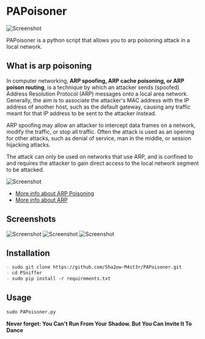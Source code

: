 # PAPoisoner

![Screenshot](http://s9.picofile.com/file/8348594100/radiation_drawing_logo.png)

PAPoisoner is a python script that allows you to arp poisoning attack in a local network.

## What is arp poisoning

In computer networking, **ARP spoofing, ARP cache poisoning, or ARP poison routing**, is a technique by which an attacker sends (spoofed) Address Resolution Protocol (ARP) messages onto a local area network. Generally, the aim is to associate the attacker's MAC address with the IP address of another host, such as the default gateway, causing any traffic meant for that IP address to be sent to the attacker instead.

ARP spoofing may allow an attacker to intercept data frames on a network, modify the traffic, or stop all traffic. Often the attack is used as an opening for other attacks, such as denial of service, man in the middle, or session hijacking attacks.

The attack can only be used on networks that use ARP, and is confined to and requires the attacker to gain direct access to the local network segment to be attacked.

![Screenshot](http://s8.picofile.com/file/8348594076/300px_ARP_Spoofing_svg.png)

- [More info about ARP Poisoning](https://en.wikipedia.org/wiki/ARP_spoofing)
- [More info about ARP](https://en.wikipedia.org/wiki/Address_Resolution_Protocol)

## Screenshots

![Screenshot](http://s8.picofile.com/file/8348594184/Screenshot_from_2019_01_11_07_55_48.png)
![Screenshot](http://s8.picofile.com/file/8348594218/Screenshot_from_2019_01_11_08_03_05.png)
![Screenshot](http://s9.picofile.com/file/8348594134/sc2.png)

## Installation

```markdown
- sudo git clone https://github.com/Sha2ow-M4st3r/PAPoisoner.git
- cd PSniffer
- sudo pip install -r requirements.txt
```

## Usage

```markdown
sudo PAPoisoner.py
```

**Never forget: You Can't Run From Your Shadow. But You Can Invite It To Dance**

